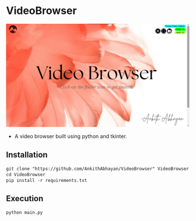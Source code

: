 # VideoBrowser
![Main Page](https://github.com/AnkithAbhayan/AnkithAbhayan.github.io/blob/main/images/screenshot_videobrowser.png "pic")
- A video browser built using python and tkinter.
## Installation
```
git clone "https://github.com/AnkithAbhayan/VideoBrowser" VideoBrowser
cd VideoBrowser
pip install -r requirements.txt
```
## Execution
```
python main.py
```